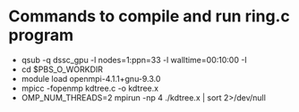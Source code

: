 # Commands to compile and run ring.c program

- qsub -q dssc_gpu -l nodes=1:ppn=33 -l walltime=00:10:00 -I
- cd $PBS_O_WORKDIR
- module load  openmpi-4.1.1+gnu-9.3.0
- mpicc -fopenmp kdtree.c -o kdtree.x
- OMP_NUM_THREADS=2 mpirun -np 4 ./kdtree.x | sort 2>/dev/null











